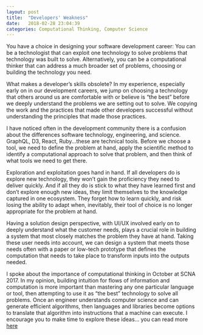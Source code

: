 ```yaml
---
layout: post
title:  "Developers' Weakness"
date:   2018-02-28 23:04:39
categories: Computational Thinking, Computer Science
---
```


You have a choice in designing your software development career: You can be a technologist that can
exploit one technology to solve problems that technology was built to solve. Alternatively, you can
be a computational thinker that can address a much broader set of problems, choosing or building the
technology you need.

What makes a developer’s skills obsolete? In my experience, especially early on in our development careers,
we jump on choosing a technology that others around us are comfortable with or believe is “the best” before
we deeply understand the problems we are setting out to solve. We copying the work and the practices that
made other developers successful without understanding the principles that made those practices.

I have noticed often in the development community there is a confusion about the differences software technology,
engineering, and science. GraphQL, D3, React, Ruby...these are technical tools. Before we choose a tool, we need
to define the problem at hand, apply the scientific method to identify a computational approach to solve that
problem, and then think of what tools we need to get there.

Exploration and exploitation goes hand in hand. If all developers do is explore new technology, they won’t gain
the proficiency they need to deliver quickly. And if all they do is stick to what they have learned first and
don’t explore enough new ideas, they limit themselves to the knowledge captured in one ecosystem. They forget how
to learn quickly, and risk losing the ability to adapt when, inevitably, their tool of choice is no longer appropriate
for the problem at hand.

Having a solution design perspective, with UI/UX involved early on to deeply understand what the customer needs,
plays a crucial role in building a system that most closely matches the problem they have at hand. Taking these
user needs into account, we can design a system that meets those needs often with a paper or low-tech prototype
that defines the computation that needs to take place to transform inputs into the outputs needed.

I spoke about the importance of computational thinking in October at SCNA 2017. In my opinion, building intuition
for flows of information and computation is more important than mastering any one particular language or tool,
then attempting to use it as “the best” technology to solve all problems. Once an engineer understands computer
science and can generate efficient algorithms, then languages and libraries become options to translate that
algorithm into instructions that a machine can execute. I encourage you to make time to explore these ideas...
you can read more [here](http://sarahaslanifar.com/computer/science/2017/10/27/computational-thinking.html)
